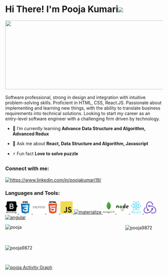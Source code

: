 # Hi There! I'm Pooja Kumari<img src="https://raw.githubusercontent.com/nixin72/nixin72/master/wave.gif" width="50px">

<img src="https://www.aalpha.net/wp-content/uploads/2020/12/full-stack-development.gif" width="1000px" height="219px">

Software professional, strong in design and integration with intuitive problem-solving skills. Proficient in HTML, CSS, React.JS. Passionate about implementing and learning new things, with the ability to translate business requirements into technical solutions. Looking to start my career as an entry-level software engineer with a challenging firm driven by technology.

- 🌱 I’m currently learning **Advance Data Structure and Algorithm, Advanced Redux**

- 💬 Ask me about **React, Data Structure and Algorithm, Javascript**

- ⚡ Fun fact **Love to solve puzzle**

<h3 align="left">Connect with me:</h3>
<p align="left">
<a href="https://linkedin.com/in/https://www.linkedin.com/in/poojakumari19/" target="blank"><img align="center" src="https://raw.githubusercontent.com/rahuldkjain/github-profile-readme-generator/master/src/images/icons/Social/linked-in-alt.svg" alt="https://www.linkedin.com/in/poojakumari19/" height="30" width="40" /></a>
</p>

<h3 align="left">Languages and Tools:</h3>
<p align="left"> <a href="https://getbootstrap.com" target="_blank" rel="noreferrer"> <img src="https://raw.githubusercontent.com/devicons/devicon/master/icons/bootstrap/bootstrap-plain-wordmark.svg" alt="bootstrap" width="40" height="40"/> </a> <a href="https://www.w3schools.com/css/" target="_blank" rel="noreferrer"> <img src="https://raw.githubusercontent.com/devicons/devicon/master/icons/css3/css3-original-wordmark.svg" alt="css3" width="40" height="40"/> </a> <a href="https://expressjs.com" target="_blank" rel="noreferrer"> <img src="https://raw.githubusercontent.com/devicons/devicon/master/icons/express/express-original-wordmark.svg" alt="express" width="40" height="40" color="yellow"/> </a> <a href="https://www.w3.org/html/" target="_blank" rel="noreferrer"> <img src="https://raw.githubusercontent.com/devicons/devicon/master/icons/html5/html5-original-wordmark.svg" alt="html5" width="40" height="40"/> </a> <a href="https://developer.mozilla.org/en-US/docs/Web/JavaScript" target="_blank" rel="noreferrer"> <img src="https://raw.githubusercontent.com/devicons/devicon/master/icons/javascript/javascript-original.svg" alt="javascript" width="40" height="40"/> </a> <a href="https://materializecss.com/" target="_blank" rel="noreferrer"> <img src="https://raw.githubusercontent.com/prplx/svg-logos/5585531d45d294869c4eaab4d7cf2e9c167710a9/svg/materialize.svg" alt="materialize" width="40" height="40"/> </a> <a href="https://www.mongodb.com/" target="_blank" rel="noreferrer"> <img src="https://raw.githubusercontent.com/devicons/devicon/master/icons/mongodb/mongodb-original-wordmark.svg" alt="mongodb" width="40" height="40"/> </a> <a href="https://nodejs.org" target="_blank" rel="noreferrer"> <img src="https://raw.githubusercontent.com/devicons/devicon/master/icons/nodejs/nodejs-original-wordmark.svg" alt="nodejs" width="40" height="40"/> </a> <a href="https://reactjs.org/" target="_blank" rel="noreferrer"> <img src="https://raw.githubusercontent.com/devicons/devicon/master/icons/react/react-original-wordmark.svg" alt="react" width="40" height="40"/> </a> <a href="https://redux.js.org" target="_blank" rel="noreferrer"> <img src="https://raw.githubusercontent.com/devicons/devicon/master/icons/redux/redux-original.svg" alt="redux" width="40" height="40"/> </a>
<a href="https://angular.io/" target="_blank" rel="noreferrer"> <img src="https://upload.wikimedia.org/wikipedia/commons/thumb/c/cf/Angular_full_color_logo.svg/2048px-Angular_full_color_logo.svg.png" alt="angular" width="40" height="40"/> </a>
</p>

<div display="flex">
<p><img align="left"  src="https://github-readme-stats.vercel.app/api/top-langs?username=pooja9872&show_icons=true&locale=en&layout=compact&theme=radical" alt="pooja" width="380" /></p>

 <p>&nbsp;<img align="center" src="https://github-readme-stats.vercel.app/api?username=pooja9872&show_icons=true&locale=en&layout=compact&theme=radical" alt="pooja9872" /></p>

</div>

<br/>


<p><img align="center" src="https://github-readme-streak-stats.herokuapp.com/?user=pooja9872&show_icons=true&locale=en&layout=compact&theme=radical" alt="pooja9872" /></p>

<br/>

<a href="https://github.com/pooja9872/github-readme-activity-graph"><img alt="pooja Activity Graph"  src="https://activity-graph.herokuapp.com/graph?username=pooja9872&bg_color=0D1117&color=5BCDEC&line=5BCDEC&point=FFFFFF&hide_border=true" alt="pooja9872" /></a>
